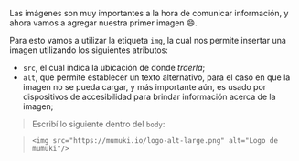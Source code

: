 Las imágenes son muy importantes a la hora de comunicar información, y ahora vamos a agregar nuestra primer imagen :smile:.

Para esto vamos a utilizar la etiqueta `img`, la cual nos permite insertar una imagen utilizando los siguientes atributos:
  - `src`, el cual indica la ubicación de donde _traerla_;
  - `alt`, que permite establecer un texto alternativo, para el caso en que la imagen no se pueda cargar, y más importante aún, es usado por dispositivos de accesibilidad para brindar información acerca de la imagen;

> Escribí lo siguiente dentro del `body`:

> ```
><img src="https://mumuki.io/logo-alt-large.png" alt="Logo de mumuki"/>
> ```

